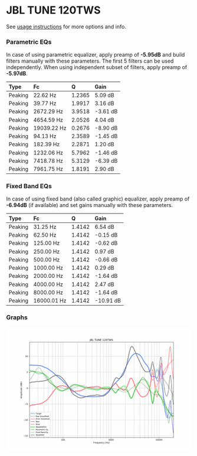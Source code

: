 # JBL TUNE 120TWS
See [usage instructions](https://github.com/jaakkopasanen/AutoEq#usage) for more options and info.

### Parametric EQs
In case of using parametric equalizer, apply preamp of **-5.95dB** and build filters manually
with these parameters. The first 5 filters can be used independently.
When using independent subset of filters, apply preamp of **-5.97dB**.

| Type    | Fc          |      Q | Gain     |
|:--------|:------------|:-------|:---------|
| Peaking | 22.62 Hz    | 1.2365 | 5.09 dB  |
| Peaking | 39.77 Hz    | 1.9917 | 3.16 dB  |
| Peaking | 2672.29 Hz  | 3.9518 | -3.61 dB |
| Peaking | 4654.59 Hz  | 2.0526 | 4.04 dB  |
| Peaking | 19039.22 Hz | 0.2676 | -8.90 dB |
| Peaking | 94.13 Hz    | 2.3589 | -1.45 dB |
| Peaking | 182.39 Hz   | 2.2871 | 1.20 dB  |
| Peaking | 1232.06 Hz  | 5.7962 | -1.46 dB |
| Peaking | 7418.78 Hz  | 5.3129 | -6.39 dB |
| Peaking | 7961.75 Hz  | 1.8191 | 2.90 dB  |

### Fixed Band EQs
In case of using fixed band (also called graphic) equalizer, apply preamp of **-6.94dB**
(if available) and set gains manually with these parameters.

| Type    | Fc          |      Q | Gain      |
|:--------|:------------|:-------|:----------|
| Peaking | 31.25 Hz    | 1.4142 | 6.54 dB   |
| Peaking | 62.50 Hz    | 1.4142 | -0.15 dB  |
| Peaking | 125.00 Hz   | 1.4142 | -0.62 dB  |
| Peaking | 250.00 Hz   | 1.4142 | 0.97 dB   |
| Peaking | 500.00 Hz   | 1.4142 | -0.66 dB  |
| Peaking | 1000.00 Hz  | 1.4142 | 0.29 dB   |
| Peaking | 2000.00 Hz  | 1.4142 | -1.64 dB  |
| Peaking | 4000.00 Hz  | 1.4142 | 2.47 dB   |
| Peaking | 8000.00 Hz  | 1.4142 | -1.64 dB  |
| Peaking | 16000.01 Hz | 1.4142 | -10.91 dB |

### Graphs
![](./JBL%20TUNE%20120TWS.png)